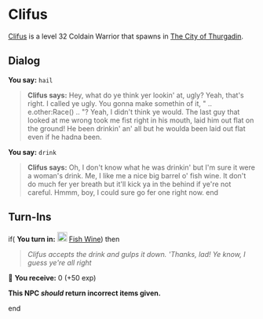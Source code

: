 # Clifus



[Clifus](/npc/115089) is a level 32 Coldain Warrior that spawns in [The City of Thurgadin](/zone/115).



## Dialog

**You say:** `hail`



>**Clifus says:** Hey, what do ye think yer lookin' at, ugly? Yeah, that's right. I called ye ugly. You gonna make somethin of it, " .. e.other:Race() .. "? Yeah, I didn't think ye would. The last guy that looked at me wrong took me fist right in his mouth, laid him out flat on the ground! He been drinkin' an' all but he woulda been laid out flat even if he hadna been.

**You say:** `drink`



>**Clifus says:** Oh, I don't know what he was drinkin' but I'm sure it were a woman's drink. Me, I like me a nice big barrel o' fish wine. It don't do much fer yer breath but it'll kick ya in the behind if ye're not careful. Hmmm, boy, I could sure go fer one right now. <cough>
end



## Turn-Ins





if( **You turn in:** <img style="background:url(/static/icons/blank_slot.gif);width:20px;height:20px;" src="/static/icons/item_707.png" alt="" /> <a
                                href="/item/13040" data-url="13040" class="tooltip-link link">Fish Wine</a>) then


>*Clifus accepts the drink and gulps it down. 'Thanks, lad! Ye know, I guess ye're all right*


 &#127873; **You receive:** 0 (+50 exp)

 

**This NPC *should* return incorrect items given.**

end